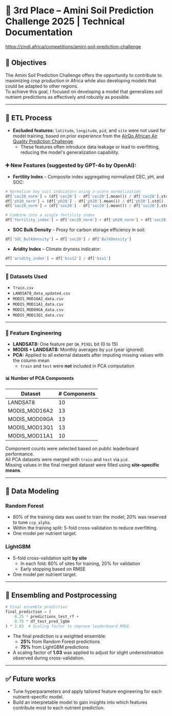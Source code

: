 # 🌱 3rd Place – Amini Soil Prediction Challenge 2025 | Technical Documentation  
https://zindi.africa/competitions/amini-soil-prediction-challenge

## 🧭 Objectives

The Amini Soil Prediction Challenge offers the opportunity to contribute to maximizing crop production in Africa while also developing models that could be adapted to other regions.  
To achieve this goal, I focused on developing a model that generalizes soil nutrient predictions as effectively and robustly as possible.

---

## 🔄 ETL Process

- **Excluded features:** `latitude`, `longitude`, `pid`, and `site` were not used for model training, based on prior experience from the [AirQo African Air Quality Prediction Challenge](https://zindi.africa/competitions/airqo-african-air-quality-prediction-challenge).
  - These features often introduce data leakage or lead to overfitting, reducing the model's generalization capability.

### ➕ New Features (suggested by GPT-4o by OpenAI):

- **Fertility Index** – Composite index aggregating normalized CEC, pH, and SOC:
```python
# Normalize key soil indicators using z-score normalization
df['cec20_norm'] = (df['cec20'] - df['cec20'].mean()) / df['cec20'].std()
df['ph20_norm'] = (df['ph20'] - df['ph20'].mean()) / df['ph20'].std()
df['soc20_norm'] = (df['soc20'] - df['soc20'].mean()) / df['soc20'].std()

# Combine into a single fertility index
df['fertility_index'] = df['cec20_norm'] + df['ph20_norm'] + df['soc20_norm']
```

- **SOC Bulk Density** – Proxy for carbon storage efficiency in soil:
```python
df['SOC_BulkDensity'] = df['soc20'] / df['BulkDensity']
```

- **Aridity Index** – Climate dryness indicator:
```python
df['aridity_index'] = df['bio12'] / df['bio1']
```

---

### 📂 Datasets Used
- `Train.csv`  
- `LANDSAT8_data_updated.csv`  
- `MODIS_MOD16A2_data.csv`  
- `MODIS_MOD11A1_data.csv`  
- `MODIS_MOD09GA_data.csv`  
- `MODIS_MOD13Q1_data.csv`

---

### 🧮 Feature Engineering

- **LANDSAT8:** One feature per `QA_PIXEL` bit (0 to 15)  
- **MODIS + LANDSAT8:** Monthly averages by `pid` (year ignored)  
- **PCA:** Applied to all external datasets after imputing missing values with the column mean  
  - `train` and `test` were **not** included in PCA computation  

#### 📊 Number of PCA Components

| Dataset              | # Components |
|----------------------|--------------|
| LANDSAT8             | 10           |
| MODIS_MOD16A2        | 13           |
| MODIS_MOD09GA        | 13           |
| MODIS_MOD13Q1        | 13           |
| MODIS_MOD11A1        | 10           |

Component counts were selected based on public leaderboard performance.  
All PCA datasets were merged with `train` and `test` via `pid`.  
Missing values in the final merged dataset were filled using **site-specific means**.

---

## 🤖 Data Modeling

### Random Forest

- 80% of the training data was used to train the model; 20% was reserved to tune `ccp_alpha`.
- Within the training split: 5-fold cross-validation to reduce overfitting.
- One model per nutrient target.

### LightGBM

- 5-fold cross-validation split **by site**  
  - In each fold: 80% of sites for training, 20% for validation
  - Early stopping based on RMSE
- One model per nutrient target.

---

## 🧬 Ensembling and Postprocessing

```python
# Final ensemble prediction
final_prediction = (
    0.25 * predictions_test_rf +
    0.75 * df_test_pred_lgbm
) * 1.03  # Scaling factor to improve leaderboard RMSE
```

- The final prediction is a weighted ensemble:
  - **25%** from Random Forest predictions
  - **75%** from LightGBM predictions
- A scaling factor of **1.03** was applied to adjust for slight underestimation observed during cross-validation.

---

## ✅ Future works
- Tune hyperparameters and apply tailored feature engineering for each nutrient-specific model.
- Build an interpretable model to gain insights into which features contribute most to each nutrient prediction.
